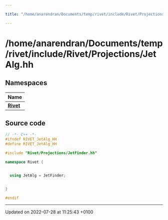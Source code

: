 ```yaml
---

title: "/home/anarendran/Documents/temp/rivet/include/Rivet/Projections/JetAlg.hh"

---
```


# /home/anarendran/Documents/temp/rivet/include/Rivet/Projections/JetAlg.hh



## Namespaces

| Name           |
| -------------- |
| **[Rivet](http://example.org/namespaces/namespacerivet/)**  |




## Source code

```cpp
// -*- C++ -*-
#ifndef RIVET_JetAlg_HH
#define RIVET_JetAlg_HH

#include "Rivet/Projections/JetFinder.hh"

namespace Rivet {


  using JetAlg = JetFinder;


}

#endif
```


-------------------------------

Updated on 2022-07-28 at 11:25:43 +0100
